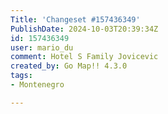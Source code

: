 ```yaml
---
Title: 'Changeset #157436349'
PublishDate: 2024-10-03T20:39:34Z
id: 157436349
user: mario_du
comment: Hotel S Family Jovicevic
created_by: Go Map!! 4.3.0
tags:
- Montenegro

---
```

